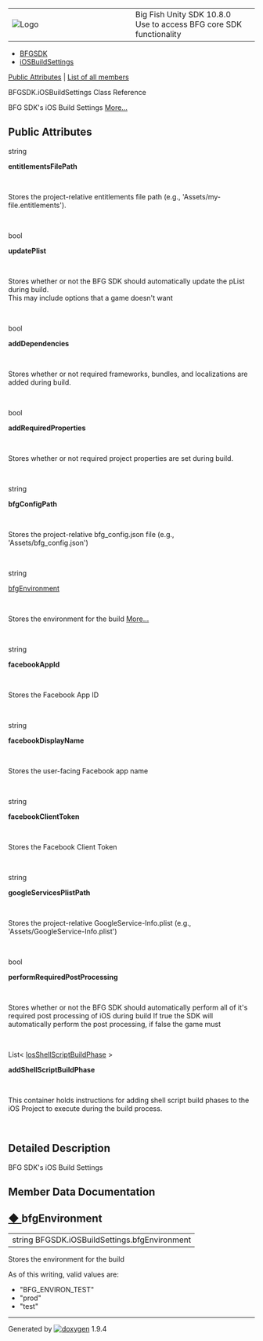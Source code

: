 <table>
<colgroup>
<col style="width: 50%" />
<col style="width: 50%" />
</colgroup>
<tbody>
<tr class="odd">
<td><img src="Icon-100.png" alt="Logo" /></td>
<td><div id="projectname">
Big Fish Unity SDK<span id="projectnumber"> 10.8.0</span>
</div>
<div id="projectbrief">
Use to access BFG core SDK functionality
</div></td>
</tr>
</tbody>
</table>

  - [BFGSDK](namespace_b_f_g_s_d_k.html)
  - [iOSBuildSettings](class_b_f_g_s_d_k_1_1i_o_s_build_settings.html)

[Public Attributes](#pub-attribs) | [List of all
members](class_b_f_g_s_d_k_1_1i_o_s_build_settings-members.html)

BFGSDK.iOSBuildSettings Class Reference

BFG SDK's iOS Build Settings
[More...](class_b_f_g_s_d_k_1_1i_o_s_build_settings.html#details)

##  Public Attributes

string 

**entitlementsFilePath**

 

Stores the project-relative entitlements file path (e.g.,
'Assets/my-file.entitlements').  

 

bool 

**updatePlist**

 

Stores whether or not the BFG SDK should automatically update the pList
during build.  
This may include options that a game doesn't want  

 

bool 

**addDependencies**

 

Stores whether or not required frameworks, bundles, and localizations
are added during build.  

 

bool 

**addRequiredProperties**

 

Stores whether or not required project properties are set during
build.  

 

string 

**bfgConfigPath**

 

Stores the project-relative bfg\_config.json file (e.g.,
'Assets/bfg\_config.json')  

 

string 

[bfgEnvironment](class_b_f_g_s_d_k_1_1i_o_s_build_settings.html#a697a7d6f835eca81e4ef19f2fc5340f3)

 

Stores the environment for the build
[More...](class_b_f_g_s_d_k_1_1i_o_s_build_settings.html#a697a7d6f835eca81e4ef19f2fc5340f3)  

 

string 

**facebookAppId**

 

Stores the Facebook App ID  

 

string 

**facebookDisplayName**

 

Stores the user-facing Facebook app name  

 

string 

**facebookClientToken**

 

Stores the Facebook Client Token  

 

string 

**googleServicesPlistPath**

 

Stores the project-relative GoogleService-Info.plist (e.g.,
'Assets/GoogleService-Info.plist')  

 

bool 

**performRequiredPostProcessing**

 

Stores whether or not the BFG SDK should automatically perform all of
it's required post processing of iOS during build If true the SDK will
automatically perform the post processing, if false the game must  

 

List\<
[IosShellScriptBuildPhase](class_b_f_g_s_d_k_1_1_ios_shell_script_build_phase.html)
\> 

**addShellScriptBuildPhase**

 

This container holds instructions for adding shell script build phases
to the iOS Project to execute during the build process.  

 

## Detailed Description

BFG SDK's iOS Build Settings

## Member Data Documentation

## [◆ ](#a697a7d6f835eca81e4ef19f2fc5340f3)bfgEnvironment

|                                               |
| --------------------------------------------- |
| string BFGSDK.iOSBuildSettings.bfgEnvironment |

Stores the environment for the build

As of this writing, valid values are:

  - "BFG\_ENVIRON\_TEST"
  - "prod"
  - "test"

-----

Generated
by [![doxygen](doxygen.svg)](https://www.doxygen.org/index.html) 1.9.4
